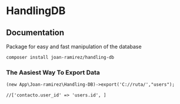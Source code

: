<h1>HandlingDB</h1>

## Documentation
Package for easy and fast manipulation of the database

```html
composer install joan-ramirez/handling-db
```

### The Aasiest Way To Export Data

```html
(new App\Joan-ramirez\Handling-DB)->export('C://ruta/',"users");
```


    //['contacto.user_id' => 'users.id', ]
